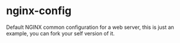 # nginx-config
Default NGINX common configuration for a web server, this is just an example, you can fork your self version of it.
